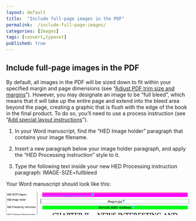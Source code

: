 ```yaml
---
layout: default
title:  "Include full-page images in the PDF"
permalink:  /include-full-page-images/
categories: [Images]
tags: [convert,typeset]
published: true
---
```


<section data-type="chapter" class="hsecchapter" data-hederis-type="hsecchapter" id="include-full-page-images" data-pi-attrs="id: include-full-page-images; data-tags: convert,typeset;" role="doc-chapter" data-tags="convert,typeset" data-author-name=" " data-book-title=" " title="Include full-page images in the PDF"><h1 data-hederis-type="hblkchaptitle" class="hblkchaptitle" id="pvImlp2aq">Include full-page images in the PDF</h1>
    <p class="hblkp" data-hederis-type="hblkp" id="pigMKctg3">By default, all images in the PDF will be sized down to fit within your specified margin and page dimensions (see &#8220;<a href="{% post_url 2019-10-22-33-AdjustPDFtrimsizeandmargins %}" id="p4JJxZMEA"><span class="Hyperlink" id="pZiLhU5jT">Adjust PDF trim size and margins</span></a>&#8221;). However, you may designate an image to be &#8220;full bleed&#8221;, which means that it will take up the entire page and extend into the bleed area beyond the page, creating a graphic that is flush with the edge of the book in the final product. To do so, you&#8217;ll need to use a process instruction (see &#8220;<a href="{% post_url 2019-10-22-36-Addspeciallayoutinstructions %}" id="pFDxxssCo"><span class="Hyperlink" id="pDhFHJM0a">Add special layout instructions</span></a>&#8221;).</p>
    <ol class="hwprnumlist" data-hederis-type="hwprnumlist" id="px9s12BWm"><li class="hblkoli" data-hederis-type="hblkoli" id="lixAccFFnr"><p class="hblkoli" data-hederis-type="hblklip" id="phV9WPQmT">In your Word manuscript, find the &#8220;HED Image holder&#8221; paragraph that contains your image filename.</p></li>
    <li class="hblkoli" data-hederis-type="hblkoli" id="liryWX0qgH"><p class="hblkoli" data-hederis-type="hblklip" id="ppyuXQoKb">Insert a new paragraph below your image holder paragraph, and apply the &#8220;HED Processing instruction&#8221; style to it.</p></li>
    <li class="hblkoli" data-hederis-type="hblkoli" id="liyyQHPiBB"><p class="hblkoli" data-hederis-type="hblklip" id="pGJ5Lw4At">Type the following text inside your new HED Processing instruction paragraph: IMAGE-SIZE=fullbleed</p></li>
    </ol>
    <p class="hblkp" data-hederis-type="hblkp" id="p9M6VUimA">Your Word manuscript should look like this:</p>
    <img data-hederis-type="hblkimg" class="hblkimg" id="pOzVpcztb" src="/images/fullbleed_1.png" data-img-src="fullbleed_1.png"/>
    </section>
    